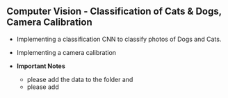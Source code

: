 ## Computer Vision  - Classification of Cats & Dogs, Camera Calibration

* Implementing a classification CNN to classify photos of Dogs and Cats.
* Implementing a camera calibration

* __Important Notes__
    * please add the data to the folder and
    * please add